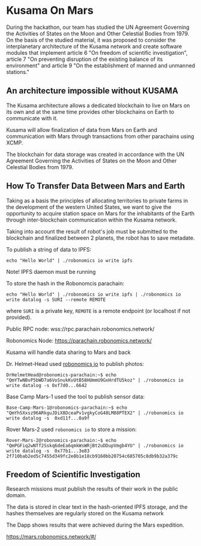 # Kusama On Mars 

During the hackathon, our team has studied the UN Agreement Governing the Activities of States on the Moon and Other Celestial Bodies from 1979. On the basis of the studied material, it was proposed to consider the interplanetary architecture of the Kusama network and create software modules that implement article 6 "On freedom of scientific investigation", article 7 "On preventing disruption of the existing balance of its environment" and article 9 "On the establishment of manned and unmanned stations."

## An architecture impossible without KUSAMA

The Kusama architecture allows a dedicated blockchain to live on Mars on its own and at the same time provides other blockchains on Earth to communicate with it.

Kusama will allow finalization of data from Mars on Earth and communication with Mars through transactions from other parachains using XCMP.

The blockchain for data storage was created in accordance with the UN Agreement Governing the Activities of States on the Moon and Other Celestial Bodies from 1979.

## How To Transfer Data Between Mars and Earth

Taking as a basis the principles of allocating territories to private farms in the development of the western United States, we want to give the opportunity to acquire station space on Mars for the inhabitants of the Earth through inter-blockchain communication within the Kusama network.

Taking into account the result of robot's job must be submitted to the blockchain and finalized between 2 planets, the robot has to save metadate.

To publish a string of data to IPFS:

```
echo "Hello World" | ./robonomics io write ipfs
```

Note! IPFS daemon must be running

To store the hash in the Robonomcis parachain:

```
echo "Hello World" | ./robonomics io write ipfs | ./robonomics io write datalog -s SURI --remote REMOTE
```

where `SURI` is a private key, `REMOTE` is a remote endpoint (or localhost if not provided). 

Public RPC node: wss://rpc.parachain.robonomics.network/ 

Robonomics Node: https://parachain.robonomics.network/

Kusama will handle data sharing to Mars and back

Dr. Helmet-Head used [robonomics io](https://github.com/airalab/robonomics/tree/master/robonomics/io) to publish photos:

```
DrHelmetHead@robonomics-parachain:~$ echo "QmYTwNBvP5bWD7a6VoSnukKvUtB58HUmmU9GxHrdTU5koz" | ./robonomics io write datalog -s 0xf7d0...6642
```

Base Camp Mars-1 used the tool to publish sensor data:

```
Base-Camp-Mars-1@robonomics-parachain:~$ echo "QmYhSXxsz96ARkguJDiX8DceaPv1vgkyCoG48LM88PTEX2" | ./robonomics io write datalog -s  0xd11f...0a9f
```

Rover Mars-2 used `robonomics io` to store a mission:

```
Rover-Mars-2@robonomics-parachain:~$ echo "QmPGFiq2wNTf2Sskq6deEa6qmkWsWRjBt2uDDupVmgb4YU" | ./robonomics io write datalog -s  0x77b1...3e83
2f710bab2ed5c7455d349fc2e8b1e18cb9160bb20754c685705c8db9b32a379c
```

## Freedom of Scientific Investigation

Research missions must publish the results of their work in the public domain. 

The data is stored in clear text in the hash-oriented IPFS storage, and the hashes themselves are regularly stored on the Kusama network

The Dapp shows results that were achieved during the Mars expedition.

https://mars.robonomics.network/#/


